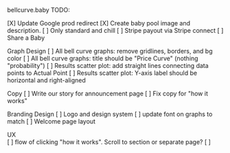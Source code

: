 bellcurve.baby
TODO:

[X] Update Google prod redirect
[X] Create baby pool image and description.
[ ] Only standard and chill
[ ] Stripe payout via Stripe connect
[ ] Share a Baby

Graph Design 
[ ] All bell curve graphs: remove gridlines, borders, and bg color
[ ] All bell curve graphs: title should be "Price Curve" (nothing "probability")
[ ] Results scatter plot: add straight lines connecting data points to Actual Point
[ ] Results scatter plot: Y-axis label should be horizontal and right-aligned

Copy
[ ] Write our story for announcement page
[ ] Fix copy for "how it works"

Branding Design
[ ] Logo and design system
[ ] update font on graphs to match
[ ] Welcome page layout

UX  
[ ] flow of clicking "how it works". Scroll to section or separate page?
[ ] 
